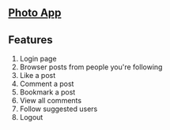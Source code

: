 [Photo App](https://photo-app-006.herokuapp.com/)
---  
## Features  
1. Login page
2. Browser posts from people you're following
3. Like a post
4. Comment a post
5. Bookmark a post
6. View all comments
7. Follow suggested users
8. Logout
